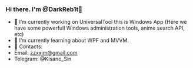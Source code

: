 ### Hi there. I'm @DarkReb1t👋

- 🔭 I’m currently working on UniversalTool this is Windows App (Here we have some powerfull Windows administration tools, anime search API, etc)
- 🌱 I’m currently learning about WPF and MVVM.
- 💬 Contacts: 
-   Email: zzxxim@gmail.com
-   Telegram: @Kisano_Sin

<!--
**DarkReb1t/DarkReb1t** is a ✨ _special_ ✨ repository because its `README.md` (this file) appears on your GitHub profile.

Here are some ideas to get you started:

- 🔭 I’m currently working on UniversalTool this is Windows App (Here we have some powerfull  anime search API, etc)
- 🌱 I’m currently learning about WPF and MVVM.
- 👯 I’m looking to collaborate on ...
- 🤔 I’m looking for help with ...
- 💬 Ask me about ...
- 📫 How to reach me: ...
- 😄 Pronouns: ...
- ⚡ Fun fact: ...
-->
